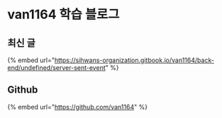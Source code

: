 # van1164 학습 블로그

## 최신 글&#x20;

{% embed url="https://sihwans-organization.gitbook.io/van1164/back-end/undefined/server-sent-event" %}

## Github

{% embed url="https://github.com/van1164" %}
